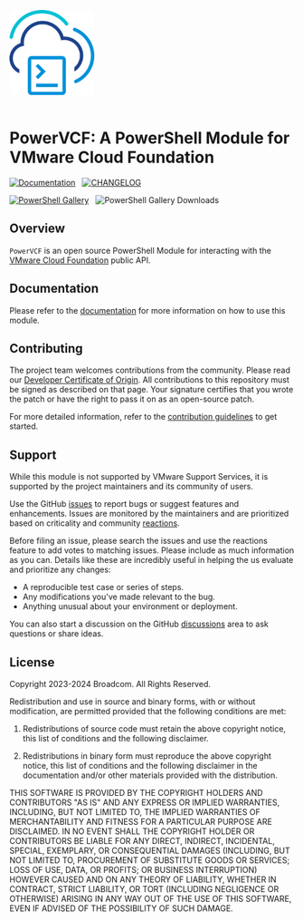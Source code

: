 <!-- markdownlint-disable first-line-h1 no-inline-html -->

<img src=".github/icon-400px.svg" alt="A PowerShell Module for VMware Cloud Foundation" width="150"></br></br>

# PowerVCF: A PowerShell Module for VMware Cloud Foundation

[<img src="https://img.shields.io/badge/Documentation-Read-blue?style=for-the-badge&logo=readthedocs&logoColor=white" alt="Documentation">][docs-module]&nbsp;&nbsp;
[<img src="https://img.shields.io/badge/Changelog-Read-blue?style=for-the-badge&logo=github&logoColor=white" alt="CHANGELOG" >][changelog]

[<img src="https://img.shields.io/powershellgallery/v/PowerVCF?style=for-the-badge&logo=powershell&logoColor=white" alt="PowerShell Gallery">][psgallery-module]&nbsp;&nbsp;
<img src="https://img.shields.io/powershellgallery/dt/PowerVCF?style=for-the-badge&logo=powershell&logoColor=white" alt="PowerShell Gallery Downloads">

## Overview

`PowerVCF` is an open source PowerShell Module for interacting with the [VMware Cloud Foundation][docs-vmware-cloud-foundation] public API.

## Documentation

Please refer to the [documentation][docs-module] for more information on how to use this module.

## Contributing

The project team welcomes contributions from the community. Please read our [Developer Certificate of Origin][vmware-cla-dco]. All contributions to this repository must be signed as described on that page. Your signature certifies that you wrote the patch or have the right to pass it on as an open-source patch.

For more detailed information, refer to the [contribution guidelines][contributing] to get started.

## Support

While this module is not supported by VMware Support Services, it is supported by the project maintainers and its community of users.

Use the GitHub [issues][gh-issues] to report bugs or suggest features and enhancements. Issues are monitored by the maintainers and are prioritized based on criticality and community [reactions][gh-reactions].

Before filing an issue, please search the issues and use the reactions feature to add votes to matching issues. Please include as much information as you can. Details like these are incredibly useful in helping the us evaluate and prioritize any changes:

- A reproducible test case or series of steps.
- Any modifications you've made relevant to the bug.
- Anything unusual about your environment or deployment.

You can also start a discussion on the GitHub [discussions][gh-discussions] area to ask questions or share ideas.

## License

Copyright 2023-2024 Broadcom. All Rights Reserved.

Redistribution and use in source and binary forms, with or without modification, are permitted provided that the following conditions are met:

1. Redistributions of source code must retain the above copyright notice, this list of conditions and the following disclaimer.

2. Redistributions in binary form must reproduce the above copyright notice, this list of conditions and the following disclaimer in the documentation and/or other materials provided with the distribution.

THIS SOFTWARE IS PROVIDED BY THE COPYRIGHT HOLDERS AND CONTRIBUTORS "AS IS" AND ANY EXPRESS OR IMPLIED WARRANTIES, INCLUDING, BUT NOT LIMITED TO, THE IMPLIED WARRANTIES OF MERCHANTABILITY AND FITNESS FOR A PARTICULAR PURPOSE ARE DISCLAIMED. IN NO EVENT SHALL THE COPYRIGHT HOLDER OR CONTRIBUTORS BE LIABLE FOR ANY DIRECT, INDIRECT, INCIDENTAL, SPECIAL, EXEMPLARY, OR CONSEQUENTIAL DAMAGES (INCLUDING, BUT NOT LIMITED TO, PROCUREMENT OF SUBSTITUTE GOODS OR SERVICES; LOSS OF USE, DATA, OR PROFITS; OR BUSINESS INTERRUPTION) HOWEVER CAUSED AND ON ANY THEORY OF LIABILITY, WHETHER IN CONTRACT, STRICT LIABILITY, OR TORT (INCLUDING NEGLIGENCE OR OTHERWISE) ARISING IN ANY WAY OUT OF THE USE OF THIS SOFTWARE, EVEN IF ADVISED OF THE POSSIBILITY OF SUCH DAMAGE.

[//]: Links

[changelog]: CHANGELOG.md
[contributing]: CONTRIBUTING.md
[docs-module]: https://vmware.github.io/powershell-module-for-vmware-cloud-foundation
[docs-vmware-cloud-foundation]: https://docs.vmware.com/en/VMware-Cloud-Foundation
[gh-discussions]: https://github.com/vmware/powershell-module-for-vmware-cloud-foundation/discussions
[gh-issues]: https://github.com/vmware/powershell-module-for-vmware-cloud-foundation/issues
[gh-reactions]: https://blog.github.com/2016-03-10-add-reactions-to-pull-requests-issues-and-comments/
[psgallery-module]: https://www.powershellgallery.com/packages/PowerVCF
[vmware-cla-dco]: https://cla.vmware.com/dco
